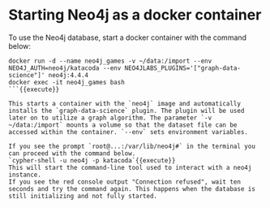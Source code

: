 # Starting Neo4j as a docker container

To use the Neo4j database, start a docker container with the command below:
```
docker run -d --name neo4j_games -v ~/data:/import --env NEO4J_AUTH=neo4j/katacoda --env NEO4JLABS_PLUGINS='["graph-data-science"]' neo4j:4.4.4
docker exec -it neo4j_games bash
```{{execute}}

This starts a container with the `neo4j` image and automatically installs the `graph-data-science` plugin. The plugin will be used later on to utilize a graph algorithm. The parameter `-v ~/data:/import` mounts a volume so that the dataset file can be accessed within the container. `--env` sets environment variables.

If you see the prompt `root@...:/var/lib/neo4j#` in the terminal you can proceed with the command below.
`cypher-shell -u neo4j -p katacoda`{{execute}}  
This will start the command-line tool used to interact with a neo4j instance.   
If you see the red console output "Connection refused", wait ten seconds and try the command again. This happens when the database is still initializing and not fully started.